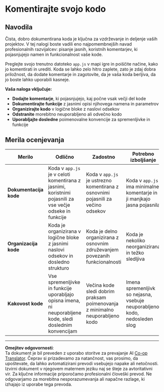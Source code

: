 <!--
CO_OP_TRANSLATOR_METADATA:
{
  "original_hash": "c162b3b3a1cafc1483c8015e9b266f0d",
  "translation_date": "2025-10-25T00:41:59+00:00",
  "source_file": "6-space-game/3-moving-elements-around/assignment.md",
  "language_code": "sl"
}
-->
# Komentirajte svojo kodo

## Navodila

Čista, dobro dokumentirana koda je ključna za vzdrževanje in deljenje vaših projektov. V tej nalogi boste vadili eno najpomembnejših navad profesionalnih razvijalcev: pisanje jasnih, koristnih komentarjev, ki pojasnjujejo namen in funkcionalnost vaše kode.

Preglejte svojo trenutno datoteko `app.js` v mapi igre in poiščite načine, kako jo komentirati in urediti. Koda se lahko zelo hitro zaplete, zato je zdaj dobra priložnost, da dodate komentarje in zagotovite, da je vaša koda berljiva, da jo boste lahko uporabili kasneje.

**Vaša naloga vključuje:**
- **Dodajte komentarje**, ki pojasnjujejo, kaj počne vsak večji del kode
- **Dokumentirajte funkcije** z jasnimi opisi njihovega namena in parametrov
- **Organizirajte kodo** v logične bloke z naslovi odsekov
- **Odstranite** morebitno neuporabljeno ali odvečno kodo
- **Uporabljajte dosledne** poimenovalne konvencije za spremenljivke in funkcije

## Merila ocenjevanja

| Merilo | Odlično | Zadostno | Potrebno izboljšanje |
| ------ | ------- | -------- | -------------------- |
| **Dokumentacija kode** | Koda v `app.js` je v celoti komentirana z jasnimi, koristnimi pojasnili za vse večje odseke in funkcije | Koda v `app.js` je ustrezno komentirana z osnovnimi pojasnili za večino odsekov | Koda v `app.js` ima minimalne komentarje in ji manjkajo jasna pojasnila |
| **Organizacija kode** | Koda je organizirana v logične bloke z jasnimi naslovi odsekov in dosledno strukturo | Koda je delno organizirana z osnovnim združevanjem povezanih funkcionalnosti | Koda je nekoliko neorganizirana in težko sledljiva |
| **Kakovost kode** | Vse spremenljivke in funkcije uporabljajo opisna imena, ni neuporabljene kode, sledi doslednim konvencijam | Večina kode sledi dobrim praksam poimenovanja z minimalno neuporabljeno kodo | Imena spremenljivk so nejasna, vsebuje neuporabljeno kodo, nedosleden slog |

---

**Omejitev odgovornosti**:  
Ta dokument je bil preveden z uporabo storitve za prevajanje AI [Co-op Translator](https://github.com/Azure/co-op-translator). Čeprav si prizadevamo za natančnost, vas prosimo, da upoštevate, da lahko avtomatizirani prevodi vsebujejo napake ali netočnosti. Izvirni dokument v njegovem maternem jeziku naj se šteje za avtoritativni vir. Za ključne informacije priporočamo profesionalni človeški prevod. Ne odgovarjamo za morebitna nesporazumevanja ali napačne razlage, ki izhajajo iz uporabe tega prevoda.
